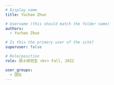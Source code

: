 ```yaml
---
# Display name
title: Yuchao Zhuo

# Username (this should match the folder name)
authors:
  - Yuchao Zhuo

# Is this the primary user of the site?
superuser: false

# Role/position
role: 硕士研究生 <br> Fall, 2022

user_groups:
  - 团队
---
```

